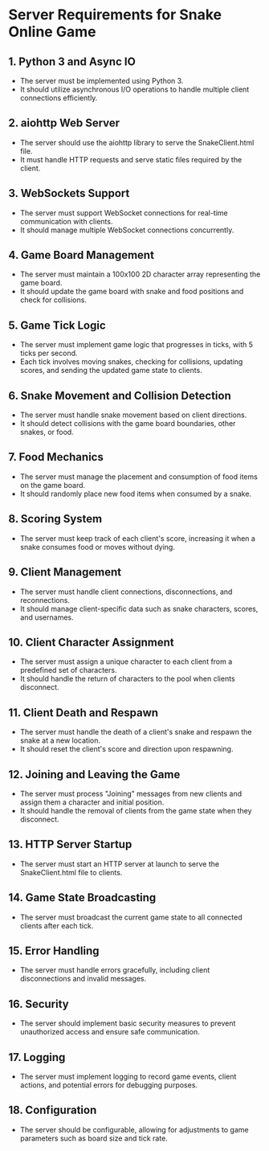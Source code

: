 # Server Requirements for Snake Online Game

## 1. Python 3 and Async IO
- The server must be implemented using Python 3.
- It should utilize asynchronous I/O operations to handle multiple client connections efficiently.

## 2. aiohttp Web Server
- The server should use the aiohttp library to serve the SnakeClient.html file.
- It must handle HTTP requests and serve static files required by the client.

## 3. WebSockets Support
- The server must support WebSocket connections for real-time communication with clients.
- It should manage multiple WebSocket connections concurrently.

## 4. Game Board Management
- The server must maintain a 100x100 2D character array representing the game board.
- It should update the game board with snake and food positions and check for collisions.

## 5. Game Tick Logic
- The server must implement game logic that progresses in ticks, with 5 ticks per second.
- Each tick involves moving snakes, checking for collisions, updating scores, and sending the updated game state to clients.

## 6. Snake Movement and Collision Detection
- The server must handle snake movement based on client directions.
- It should detect collisions with the game board boundaries, other snakes, or food.

## 7. Food Mechanics
- The server must manage the placement and consumption of food items on the game board.
- It should randomly place new food items when consumed by a snake.

## 8. Scoring System
- The server must keep track of each client's score, increasing it when a snake consumes food or moves without dying.

## 9. Client Management
- The server must handle client connections, disconnections, and reconnections.
- It should manage client-specific data such as snake characters, scores, and usernames.

## 10. Client Character Assignment
- The server must assign a unique character to each client from a predefined set of characters.
- It should handle the return of characters to the pool when clients disconnect.

## 11. Client Death and Respawn
- The server must handle the death of a client's snake and respawn the snake at a new location.
- It should reset the client's score and direction upon respawning.

## 12. Joining and Leaving the Game
- The server must process "Joining" messages from new clients and assign them a character and initial position.
- It should handle the removal of clients from the game state when they disconnect.

## 13. HTTP Server Startup
- The server must start an HTTP server at launch to serve the SnakeClient.html file to clients.

## 14. Game State Broadcasting
- The server must broadcast the current game state to all connected clients after each tick.

## 15. Error Handling
- The server must handle errors gracefully, including client disconnections and invalid messages.

## 16. Security
- The server should implement basic security measures to prevent unauthorized access and ensure safe communication.

## 17. Logging
- The server must implement logging to record game events, client actions, and potential errors for debugging purposes.

## 18. Configuration
- The server should be configurable, allowing for adjustments to game parameters such as board size and tick rate.

